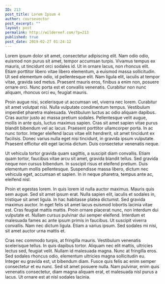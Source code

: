 ```yaml
---
ID: 213
post_title: Lorem Ipsum 4
author: coursevector
post_excerpt: ""
layout: post
permalink: http://wildereef.com/?p=213
published: true
post_date: 2019-02-27 01:24:12
---
```

Lorem ipsum dolor sit amet, consectetur adipiscing elit. Nam odio odio, euismod non purus sit amet, tempor accumsan turpis. Vivamus tempus ex mauris, ut tincidunt orci sodales id. Ut in ornare lacus, non rhoncus elit. Etiam porttitor libero vitae libero elementum, a euismod massa sollicitudin. Ut sed elementum odio, id pellentesque elit. Nam ligula elit, iaculis at tempor vitae, gravida sed metus. Praesent mauris eros, finibus a enim non, posuere ornare orci. Nunc porta est et convallis venenatis. Curabitur non nunc aliquam, rhoncus orci eu, feugiat mauris.

Proin augue nisi, scelerisque ut accumsan vel, viverra nec lorem. Curabitur sit amet volutpat nisi. Nulla vulputate condimentum tempus. Vestibulum imperdiet pharetra malesuada. Vestibulum luctus ac odio aliquam dapibus. Cras auctor justo ac massa pretium sodales. Pellentesque velit augue, mollis in ante quis, luctus maximus sapien. Cras sit amet sapien vitae purus blandit bibendum vel ac lacus. Praesent porttitor ullamcorper porta. In ac nunc tortor. Integer eleifend lacus vitae elit hendrerit, sit amet tincidunt ex facilisis. Donec varius nulla eget nisi tincidunt, in gravida ipsum vulputate. Praesent efficitur elit eget lacinia dictum. Duis consectetur venenatis neque.

Ut vehicula tortor gravida quam sagittis, a suscipit diam convallis. Etiam quam tortor, faucibus vitae arcu sit amet, gravida blandit tellus. Sed gravida neque non cursus bibendum. In suscipit risus et eleifend pretium. Duis elementum mollis pellentesque. Suspendisse massa libero, dictum nec vehicula eget, accumsan et sapien. In in neque pharetra, tempus ante ac, eleifend nisl.

Proin et egestas lorem. In quis lorem id nulla auctor maximus. Mauris quis sem augue. Sed sit amet ipsum erat. Nulla sapien elit, iaculis et sodales in, tristique sit amet ligula. In hac habitasse platea dictumst. Sed gravida maximus auctor. In eget felis sit amet lacus euismod lobortis lacinia vitae est. Cras feugiat mattis mattis. Proin ornare placerat nunc, non interdum dui vulputate et. Nullam cursus pulvinar dui semper eleifend. Interdum et malesuada fames ac ante ipsum primis in faucibus. Ut suscipit viverra convallis. Nam nec dictum ligula. Etiam a varius ipsum. Sed sodales mi nisi, sit amet auctor urna mattis et.

Cras nec commodo turpis, at fringilla mauris. Vestibulum venenatis scelerisque tellus. In quis dapibus tortor. Aliquam nec elit mattis, ultricies lectus sed, feugiat velit. Nullam id malesuada magna. Nunc at fringilla eros. Sed sodales rhoncus odio, elementum ultricies magna sollicitudin eu. Integer eu gravida est, ut bibendum diam. Fusce quis felis ac enim semper consectetur et eu nunc. Sed sit amet posuere nulla. Nam pulvinar, enim quis venenatis consectetur, diam magna aliquam erat, et malesuada nisl purus a lacus. Ut ornare est at nisl sodales lacinia.
